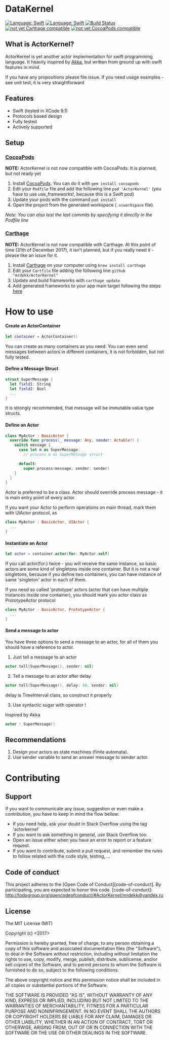 # DataKernel

[![Language: Swift](https://img.shields.io/badge/lang-Swift-orange.svg?style=flat)](https://developer.apple.com/swift/)
[![Language: Swift](https://img.shields.io/badge/license-MIT-green.svg?style=flat)](http://opensource.org/licenses/MIT)
[![Build Status](https://travis-ci.org/mrdekk/ActorKernel.svg?branch=master)](https://travis-ci.org/mrdekk/ActorKernel)
[![not yet Carthage compatible](https://img.shields.io/badge/Carthage-compatible-4BC51D.svg?style=flat)](https://github.com/Carthage/Carthage)
[![not yet CocoaPods compatible](https://img.shields.io/badge/Cocoa_Pods-compatible-4BC51D.svg?style=flat)](http://cocoapods.org)

## What is ActorKernel?

ActorKernel is yet another actor implementation for swift programming language. It heavily inspired by [Akka](http://akka.io), but written from ground up with swift features in mind.

If you have any propositions please file issue.
If you need usage examples - see unit test, it is very straightforward

## Features
- Swift (tested in XCode 9.1)
- Protocols based design
- Fully tested
- Actively supported

## Setup

### [CocoaPods](https://cocoapods.org)

**NOTE:** ActorKernel is not now compatible with CocoaPods. It is planned, but not ready yet

1. Install [CocoaPods](https://cocoapods.org). You can do it with `gem install cocoapods`
2. Edit your `Podfile` file and add the following line `pod 'ActorKernel'` (you have to use use_frameworks!, because this is a Swift pod)
3. Update your pods with the command `pod install`
4. Open the project from the generated workspace (`.xcworkspace` file).

*Note: You can also test the last commits by specifying it directly in the Podfile line*

### [Carthage](https://carthage)

**NOTE:** ActorKernel is not now compatible with Carthage. At this point of time (31th of December 2017), it isn't planned, but if you really need it - please like an issue for it.

1. Install [Carthage](https://github.com/carthage/carthage) on your computer using `brew install carthage`
3. Edit your `Cartfile` file adding the following line `github "mrdekk/ActorKernel"`
4. Update and build frameworks with `carthage update`
5. Add generated frameworks to your app main target following the steps [here](https://github.com/carthage/carthage)

# How to use

#### Create an ActorContainer

```swift
let container = ActorContainer()
```

You can create as many containers as you need. You can even send messages between actors in different containers, it is not forbidden, but not fully tested.

#### Define a Message Struct

```swift
struct SuperMessage {
  let field1: String
  let field2: Bool
  ...
}
```

It is strongly recommended, that message will be immutable value type structs.

#### Define an Actor

```swift
class MyActor : BasicActor {
  override func process(_ message: Any, sender: Actable?) {
    switch message {
      case let m as SuperMessage:
        // process m as SuperMessage struct

      default:
        super.process(message, sender: sender)
    }
  }
}
```

Actor is preferred to be a class. Actor should override process message - it is main entry point of every actor.

If you want your Actor to perform operations on main thread, mark them with UIActor protocol, as 

```swift
class MyActor : BasicActor, UIActor {
  ...
}
```

#### Instantiate an Actor

```swift
let actor = container.actor(for: MyActor.self)
```

If you call actor(for:) twice - you will receive the same instance, so basic actors are some kind of singletons inside one container. But it is not a real singletons, because if you define two containers, you can have instance of same 'singleton' actor in each of them.

If you need so called 'prototype' actors (actor that can have multiple instances inside one container), you should mark you actor class as PrototypeActor protocol

```swift
class MyActor : BasicActor, PrototypeActor {
  ...
}
```

#### Send a message to actor

You have three options to send a message to an actor, for all of them you should have a reference to actor.

1. Just tell a message to an actor

```swift
actor.tell(SuperMessage(), sender: nil)
```

2. Tell a message to an actor after delay

```swift
actor.tell(SuperMessage(), delay: 10, sender: nil)
```

delay is TimeInterval class, so construct it properly

3. Use syntactic sugar with operator !

Inspired by Akka

```swift
actor ! SuperMessage()
```

## Recommendations

1. Design your actors as state machines (finite automata).
2. Use sender variable to send an answer message to sender actor.

# Contributing

## Support

If you want to communicate any issue, suggestion or even make a contribution, you have to keep in mind the flow bellow:

- If you need help, ask your doubt in Stack Overflow using the tag 'actorkernel'
- If you want to ask something in general, use Stack Overflow too.
- Open an issue either when you have an error to report or a feature request.
- If you want to contribute, submit a pull request, and remember the rules to follow related with the code style, testing, ...

## Code of conduct

This project adheres to the [Open Code of Conduct][code-of-conduct]. By participating, you are expected to honor this code.
[code-of-conduct]: http://todogroup.org/opencodeofconduct/#ActorKernel/mrdekk@yandex.ru

## License
The MIT License (MIT)

Copyright (c) <2017> <MrDekk>

Permission is hereby granted, free of charge, to any person obtaining a copy
of this software and associated documentation files (the "Software"), to deal
in the Software without restriction, including without limitation the rights
to use, copy, modify, merge, publish, distribute, sublicense, and/or sell
copies of the Software, and to permit persons to whom the Software is
furnished to do so, subject to the following conditions:

The above copyright notice and this permission notice shall be included in
all copies or substantial portions of the Software.

THE SOFTWARE IS PROVIDED "AS IS", WITHOUT WARRANTY OF ANY KIND, EXPRESS OR
IMPLIED, INCLUDING BUT NOT LIMITED TO THE WARRANTIES OF MERCHANTABILITY,
FITNESS FOR A PARTICULAR PURPOSE AND NONINFRINGEMENT. IN NO EVENT SHALL THE
AUTHORS OR COPYRIGHT HOLDERS BE LIABLE FOR ANY CLAIM, DAMAGES OR OTHER
LIABILITY, WHETHER IN AN ACTION OF CONTRACT, TORT OR OTHERWISE, ARISING FROM,
OUT OF OR IN CONNECTION WITH THE SOFTWARE OR THE USE OR OTHER DEALINGS IN
THE SOFTWARE.
